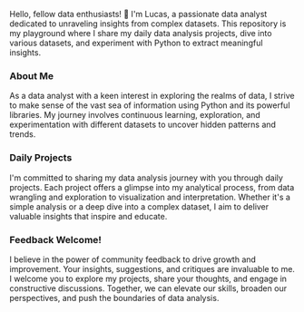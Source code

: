 Hello, fellow data enthusiasts! 👋 I'm Lucas, a passionate data analyst dedicated to unraveling insights from complex datasets. This repository is my playground where I share my daily data analysis projects, dive into various datasets, and experiment with Python to extract meaningful insights.

### About Me
As a data analyst with a keen interest in exploring the realms of data, I strive to make sense of the vast sea of information using Python and its powerful libraries. My journey involves continuous learning, exploration, and experimentation with different datasets to uncover hidden patterns and trends.

### Daily Projects
I'm committed to sharing my data analysis journey with you through daily projects. Each project offers a glimpse into my analytical process, from data wrangling and exploration to visualization and interpretation. Whether it's a simple analysis or a deep dive into a complex dataset, I aim to deliver valuable insights that inspire and educate.

### Feedback Welcome!
I believe in the power of community feedback to drive growth and improvement. Your insights, suggestions, and critiques are invaluable to me. I welcome you to explore my projects, share your thoughts, and engage in constructive discussions. Together, we can elevate our skills, broaden our perspectives, and push the boundaries of data analysis.
